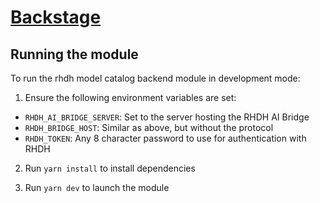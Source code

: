 # [Backstage](https://backstage.io)

## Running the module

To run the rhdh model catalog backend module in development mode:

1. Ensure the following environment variables are set:

- `RHDH_AI_BRIDGE_SERVER`: Set to the server hosting the RHDH AI Bridge
- `RHDH_BRIDGE_HOST`: Similar as above, but without the protocol
- `RHDH_TOKEN`: Any 8 character password to use for authentication with RHDH

2. Run `yarn install` to install dependencies

3. Run `yarn dev` to launch the module
